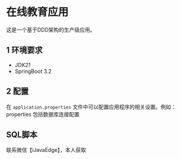 # 在线教育应用

这是一个基于DDD架构的生产级应用。

## 1 环境要求

- JDK21
- SpringBoot 3.2

## 2 配置

在  `application.properties`  文件中可以配置应用程序的相关设置。例如：
properties
包括数据库连接配置

## SQL脚本
联系微信【iJavaEdge】，本人获取
